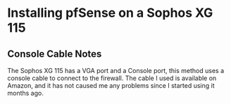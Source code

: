 # Installing pfSense on a Sophos XG 115
## Console Cable Notes
The Sophos XG 115 has a VGA port and a Console port, <picture of back of firewall> this method uses a console cable to connect to the firewall.  The cable I used is available on Amazon, and it has not caused me any problems since I started using it months ago. <link>
